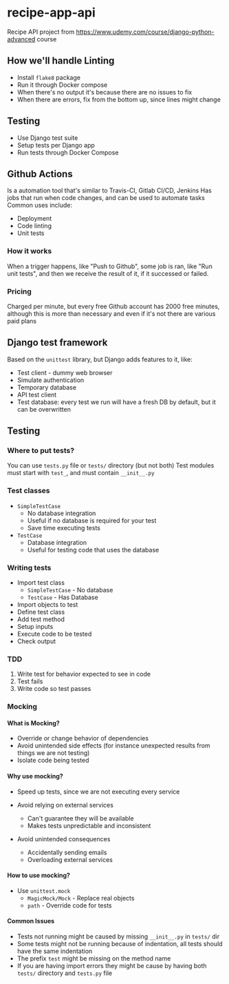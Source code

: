 # recipe-app-api

Recipe API project from https://www.udemy.com/course/django-python-advanced course

## How we'll handle Linting

- Install `flake8` package
- Run it through Docker compose
- When there's no output it's because there are no issues to fix
- When there are errors, fix from the bottom up, since lines might change

## Testing

- Use Django test suite
- Setup tests per Django app
- Run tests through Docker Compose

## Github Actions

Is a automation tool that's similar to Travis-CI, Gitlab CI/CD, Jenkins
Has jobs that run when code changes, and can be used to automate tasks
Common uses include:

- Deployment
- Code linting
- Unit tests

### How it works

When a trigger happens, like "Push to Github", some job is ran, like "Run unit tests", and then we receive the result of it, if it successed or failed.

### Pricing

Charged per minute, but every free Github account has 2000 free minutes, although this is more than necessary and even if it's not there are various paid plans

## Django test framework

Based on the `unittest` library, but Django adds features to it, like:

- Test client - dummy web browser
- Simulate authentication
- Temporary database
- API test client
- Test database: every test we run will have a fresh DB by default, but it can be overwritten

## Testing

### Where to put tests?

You can use `tests.py` file or `tests/` directory (but not both)
Test modules must start with `test_`, and must contain `__init__.py`

### Test classes

- `SimpleTestCase`
  - No database integration
  - Useful if no database is required for your test
  - Save time executing tests
- `TestCase`
  - Database integration
  - Useful for testing code that uses the database

### Writing tests

- Import test class
  - `SimpleTestCase` - No database
  - `TestCase` - Has Database
- Import objects to test
- Define test class
- Add test method
- Setup inputs
- Execute code to be tested
- Check output

### TDD

1. Write test for behavior expected to see in code
2. Test fails
3. Write code so test passes

### Mocking

#### What is Mocking?

- Override or change behavior of dependencies
- Avoid unintended side effects (for instance unexpected results from things we are not testing)
- Isolate code being tested

#### Why use mocking?

- Speed up tests, since we are not executing every service
- Avoid relying on external services
  - Can't guarantee they will be available
  - Makes tests unpredictable and inconsistent
- Avoid unintended consequences

  - Accidentally sending emails
  - Overloading external services

#### How to use mocking?

- Use `unittest.mock`
  - `MagicMock/Mock` - Replace real objects
  - `path` - Override code for tests

#### Common Issues

- Tests not running might be caused by missing `__init__.py` in `tests/` dir
- Some tests might not be running because of indentation, all tests should have the same indentation
- The prefix `test` might be missing on the method name
- If you are having import errors they might be cause by having both `tests/` directory and `tests.py` file
